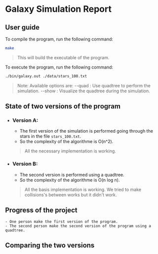 # Galaxy Simulation Report

## User guide
To compile the program, run the following command:
```bash
make
```
> This will build the executable of the program.

To execute the program, run the following command:
```bash
./bin/galaxy.out ./data/stars_100.txt 
```
> Note: Available options are:
> --quad : Use quadtree to perform the simulation.
> --show : Visualize the quadtree during the simulation.

## State of two versions of the program
- ### Version A:
  - The first version of the simulation is performed going through the stars in the file `stars_100.txt`.
  - So the complexity of the algorithme is O(n^2).
  > All the necessary implementation is working.

- ### Version B:
  - The second version is performed using a quadtree.
  - So the complexity of the algorithme is O(n log n).
  > All the basis implementation is working.
  > We tried to make collisions's between works but it didn't work.

## Progress of the project
    - One person make the first version of the program.
    - The second person make the second version of the program using a quadtree.

## Comparing the two versions


